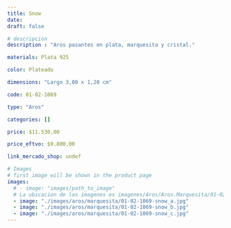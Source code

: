 ```yaml
---
title: Snow
date: 
draft: false

# descripcion
description : "Aros pasantes en plata, marquesita y cristal."

materials: Plata 925

color: Plateado

dimensions: "Largo 3,00 x 1,20 cm"

code: 01-02-1069

type: "Aros"

categories: []

price: $11.530,00

price_eftvo: $9.800,00

link_mercado_shop: undef

# Images
# first image will be shown in the product page
images:
  # - image: "images/path_to_image"
  # La ubicacion de las imagenes es imagenes/Aros/Aros.Marquesita/01-02-1069-snow
  - image: "./images/aros/marquesita/01-02-1069-snow_a.jpg"
  - image: "./images/aros/marquesita/01-02-1069-snow_b.jpg"
  - image: "./images/aros/marquesita/01-02-1069-snow_c.jpg"
---
```

